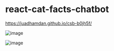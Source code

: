 # react-cat-facts-chatbot

https://juadhamdan.github.io/csb-b0jh5f/

![image](https://user-images.githubusercontent.com/64545813/175998567-73cb0470-2420-49c1-89aa-c9bf62b561a5.png)

![image](https://user-images.githubusercontent.com/64545813/176002018-e1caa22b-4a3e-47ed-a470-d790a5ffc0d1.png)

